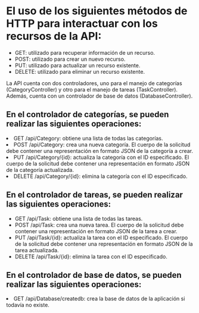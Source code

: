<h1> El uso de los siguientes métodos de HTTP para interactuar con los recursos de la API:</h1>

<ul>
<li>GET: utilizado para recuperar información de un recurso.</li>

<li>POST: utilizado para crear un nuevo recurso.</li>

<li>PUT: utilizado para actualizar un recurso existente.</li>

<li>DELETE: utilizado para eliminar un recurso existente.</li>

</ul>

<p>La API cuenta con dos controladores, uno para el manejo de categorías (CategoryController) y otro para el manejo de tareas (TaskController). Además, cuenta con un controlador de base de datos (DatabaseController).</p>

<h2>En el controlador de categorías, se pueden realizar las siguientes operaciones:</h2>

<li>GET /api/Category: obtiene una lista de todas las categorías.</li>

<li>POST /api/Category: crea una nueva categoría. El cuerpo de la solicitud debe contener una representación en formato JSON de la categoría a crear.</li>

<li>PUT /api/Category/{id}: actualiza la categoría con el ID especificado. El cuerpo de la solicitud debe contener una representación en formato JSON de la categoría actualizada.</li>

<li>DELETE /api/Category/{id}: elimina la categoría con el ID especificado.</li>
</ul>

<h2>En el controlador de tareas, se pueden realizar las siguientes operaciones:</h2>

<ul>
<li>GET /api/Task: obtiene una lista de todas las tareas.</li>

<li>POST /api/Task: crea una nueva tarea. El cuerpo de la solicitud debe contener una representación en formato JSON de la tarea a crear.</li>

<li>PUT /api/Task/{id}: actualiza la tarea con el ID especificado. El cuerpo de la solicitud debe contener una representación en formato JSON de la tarea actualizada.</li>

<li>DELETE /api/Task/{id}: elimina la tarea con el ID especificado.</li>
</ul>

<h2>En el controlador de base de datos, se pueden realizar las siguientes operaciones:</h2>
<li>GET /api/Database/createdb: crea la base de datos de la aplicación si todavía no existe.</li>

